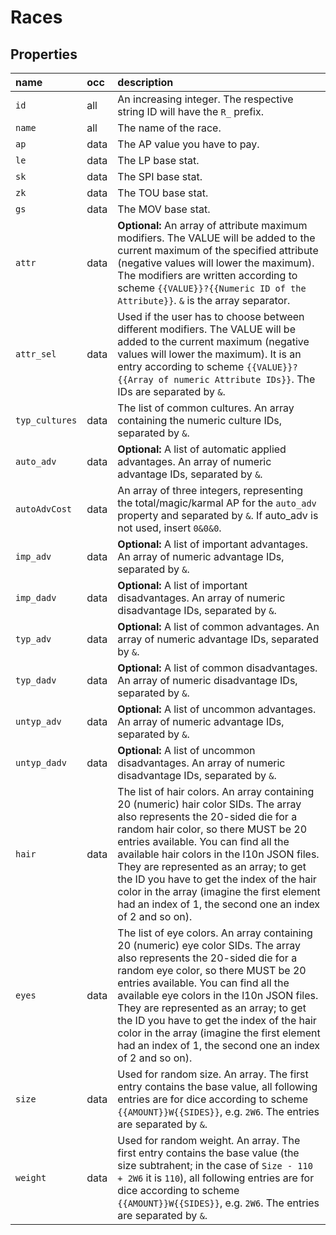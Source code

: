 # Races

## Properties

name | occ | description
:--- | :--- | :---
`id` | all | An increasing integer. The respective string ID will have the `R_` prefix.
`name` | all | The name of the race.
`ap` | data | The AP value you have to pay.
`le` | data | The LP base stat.
`sk` | data | The SPI base stat.
`zk` | data | The TOU base stat.
`gs` | data | The MOV base stat.
`attr` | data | **Optional:** An array of attribute maximum modifiers. The VALUE will be added to the current maximum of the specified attribute (negative values will lower the maximum). The modifiers are written according to scheme `{{VALUE}}?{{Numeric ID of the Attribute}}`. `&` is the array separator.
`attr_sel` | data | Used if the user has to choose between different modifiers. The VALUE will be added to the current maximum (negative values will lower the maximum). It is an entry according to scheme `{{VALUE}}?{{Array of numeric Attribute IDs}}`. The IDs are separated by `&`.
`typ_cultures` | data | The list of common cultures. An array containing the numeric culture IDs, separated by `&`.
`auto_adv` | data | **Optional:** A list of automatic applied advantages. An array of numeric advantage IDs, separated by `&`.
`autoAdvCost` | data | An array of three integers, representing the total/magic/karmal AP for the `auto_adv` property and separated by `&`. If auto_adv is not used, insert `0&0&0`.
`imp_adv` | data | **Optional:** A list of important advantages. An array of numeric advantage IDs, separated by `&`.
`imp_dadv` | data | **Optional:** A list of important disadvantages. An array of numeric disadvantage IDs, separated by `&`.
`typ_adv` | data | **Optional:** A list of common advantages. An array of numeric advantage IDs, separated by `&`.
`typ_dadv` | data | **Optional:** A list of common disadvantages. An array of numeric disadvantage IDs, separated by `&`.
`untyp_adv` | data | **Optional:** A list of uncommon advantages. An array of numeric advantage IDs, separated by `&`.
`untyp_dadv` | data | **Optional:** A list of uncommon disadvantages. An array of numeric disadvantage IDs, separated by `&`.
`hair` | data | The list of hair colors. An array containing 20 (numeric) hair color SIDs. The array also represents the 20-sided die for a random hair color, so there MUST be 20 entries available. You can find all the available hair colors in the l10n JSON files. They are represented as an array; to get the ID you have to get the index of the hair color in the array (imagine the first element had an index of 1, the second one an index of 2 and so on).
`eyes` | data | The list of eye colors. An array containing 20 (numeric) eye color SIDs. The array also represents the 20-sided die for a random eye color, so there MUST be 20 entries available. You can find all the available eye colors in the l10n JSON files. They are represented as an array; to get the ID you have to get the index of the hair color in the array (imagine the first element had an index of 1, the second one an index of 2 and so on).
`size` | data | Used for random size. An array. The first entry contains the base value, all following entries are for dice according to scheme `{{AMOUNT}}W{{SIDES}}`, e.g. `2W6`. The entries are separated by `&`.
`weight` | data | Used for random weight. An array. The first entry contains the base value (the size subtrahent; in the case of `Size - 110 + 2W6` it is `110`), all following entries are for dice according to scheme `{{AMOUNT}}W{{SIDES}}`, e.g. `2W6`. The entries are separated by `&`.
